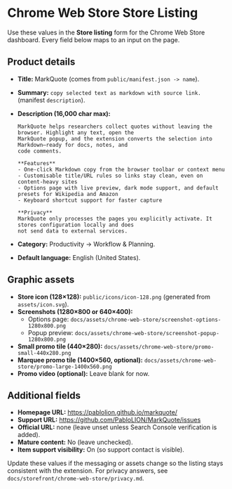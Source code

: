 # Chrome Web Store Store Listing

Use these values in the **Store listing** form for the Chrome Web Store dashboard. Every field below
maps to an input on the page.

## Product details

- **Title:** MarkQuote (comes from `public/manifest.json -> name`).
- **Summary:** `copy selected text as markdown with source link.` (manifest `description`).
- **Description (16,000 char max):**

  ```text
  MarkQuote helps researchers collect quotes without leaving the browser. Highlight any text, open the
  MarkQuote popup, and the extension converts the selection into Markdown—ready for docs, notes, and
  code comments.

  **Features**
  - One-click Markdown copy from the browser toolbar or context menu
  - Customisable title/URL rules so links stay clean, even on content-heavy sites
  - Options page with live preview, dark mode support, and default presets for Wikipedia and Amazon
  - Keyboard shortcut support for faster capture

  **Privacy**
  MarkQuote only processes the pages you explicitly activate. It stores configuration locally and does
  not send data to external services.
  ```

- **Category:** Productivity → Workflow & Planning.
- **Default language:** English (United States).

## Graphic assets

- **Store icon (128×128):** `public/icons/icon-128.png` (generated from `assets/icon.svg`).
- **Screenshots (1280×800 or 640×400):**
  - Options page: `docs/assets/chrome-web-store/screenshot-options-1280x800.png`
  - Popup preview: `docs/assets/chrome-web-store/screenshot-popup-1280x800.png`
- **Small promo tile (440×280):** `docs/assets/chrome-web-store/promo-small-440x280.png`
- **Marquee promo tile (1400×560, optional):** `docs/assets/chrome-web-store/promo-large-1400x560.png`
- **Promo video (optional):** Leave blank for now.

## Additional fields

- **Homepage URL:** <https://pablolion.github.io/markquote/>
- **Support URL:** <https://github.com/PabloLION/MarkQuote/issues>
- **Official URL:** none (leave unset unless Search Console verification is added).
- **Mature content:** No (leave unchecked).
- **Item support visibility:** On (so support contact is visible).

Update these values if the messaging or assets change so the listing stays consistent with the
extension. For privacy answers, see `docs/storefront/chrome-web-store/privacy.md`.
